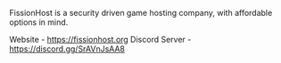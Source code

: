 FissionHost is a security driven game hosting company, with affordable options in mind.

Website - https://fissionhost.org
Discord Server - https://discord.gg/SrAVnJsAA8
